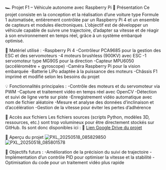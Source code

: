 🏎️ Projet F1 – Véhicule autonome avec Raspberry Pi
📌 Présentation
Ce projet consiste en la conception et la réalisation d’une voiture type Formule 1 automatisée, entièrement contrôlée par un Raspberry Pi 4 et un ensemble de capteurs et modules électroniques.
L’objectif est de développer un véhicule capable de suivre une trajectoire, d’adapter sa vitesse et de réagir à son environnement en temps réel, grâce à un système embarqué optimisé.

🔧 Matériel utilisé :
-Raspberry Pi 4
-Contrôleur PCA9685 pour la gestion des ESC et des servomoteurs
-4 moteurs brushless (900KV) avec ESC
-1 servomoteur type MG90S pour la direction
-Capteur MPU6050 (accéléromètre + gyroscope)
-Caméra Raspberry Pi pour la vision embarquée
-Batterie LiPo adaptée à la puissance des moteurs
-Châssis F1 imprimé et modifié selon les besoins du projet

💡 Fonctionnalités principales :
-Contrôle des moteurs et du servomoteur via PWM
-Capture et traitement vidéo en temps réel avec OpenCV
-Détection et suivi de ligne verte sur piste
-Enregistrement vidéo automatique avec nom de fichier aléatoire
-Mesure et analyse des données d’inclinaison et d’accélération
-Gestion de la vitesse pour éviter les pertes d’adhérence

📂 Accès aux fichiers
Les fichiers sources (scripts Python, modèles 3D, ressources, etc.) sont trop volumineux pour être directement stockés sur GitHub.
Ils sont donc disponibles ici :
🔗 [Lien Google Drive du projet](https://drive.google.com/drive/folders/1nREtiOmOfcD-Jraa-cMsiBzIbDaQVjIX)



📸 Aperçu du projet
![PXL_20250518_085829850](https://github.com/user-attachments/assets/e0245448-27b5-4635-8292-e2bbc4c0118c)
![PXL_20250518_085801578](https://github.com/user-attachments/assets/4ba6caaa-c8bd-4048-8d09-aca85b206233)

🚀 Objectifs futurs :
-Amélioration de la précision du suivi de trajectoire
-Implémentation d’un contrôle PID pour optimiser la vitesse et la stabilité
-Optimisation du code pour un traitement vidéo plus rapide
